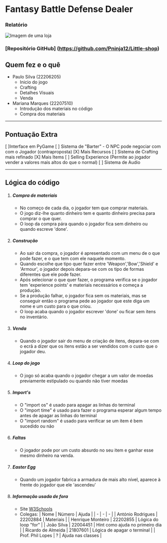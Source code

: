 # Fantasy Battle Defense Dealer 
### Relatório

![Imagem de uma loja](https://img.freepik.com/premium-vector/little-shop-stand-pixel-art-style_475147-1401.jpg?w=2000)

### [Repositório GitHub] (https://github.com/Pninja12/Little-shop)

## Quem fez e o quê
- Paulo Silva (22206205)
    - Inicio do jogo
    - Crafting
    - Detalhes Visuais
    - Venda
- Mariana Marques (22207510)
    - Introdução dos materiais no código
    - Compra dos materiais

---

## Pontuação Extra

[ ]Interface em PyGame
[ ] Sistema de "Barter" - O NPC pode negociar com com o Jogador (contraproposta)
[X] Mais Recursos
[ ] Sistema de Crafting mais refinado
[X] Mais Items
[ ] Selling Experience (Permite ao jogador vender a valores mais altos do que o normal)
[ ] Sistema de Audio

---

## Lógica do código

1. ##### Compra de materiais
    - No começo de cada dia, o jogador tem que comprar materiais.
    - O jogo diz-lhe quanto dinheiro tem e quanto dinheiro precisa para comprar o que quer.
    - O loop da compra pára quando o jogador fica sem dinheiro ou quando escreve 'done'.

2. ##### Construção 
    - Ao sair da compra, o jogador é apresentado com um menu de o que pode fazer, e o que tem com ele naquele momento.
    - Quando escolhe que tipo quer fazer entre 'Weapon','Bow','Shield' e 'Armour', o jogador depois depara-se com os tipo de formas diferentes que ele pode fazer.
    - Após selecionar o que quer fazer, o programa verifica se o jogador tem 'experience points' e materiais necessários e começa a produção.
    - Se a produção falhar, o jogador fica sem os materiais, mas se conseguir então o programa pede ao jogador que este diga um nome e um custo para o que criou.
    - O loop acaba quando o jogador escrever 'done' ou ficar sem itens no inventário.

3. ##### Venda
    - Quando o jogador sair do menu de criação de itens, depara-se com o ecrã a dizer que os itens estão a ser vendidos com o custo que o jogador deu.

5. ##### Loop do jogo
    - O jogo só acaba quando o jogador chegar a um valor de moedas previamente estipulado ou quando não tiver moedas

4. ##### Import's
    - O "import os" é usado para apagar as linhas do terminal
    - O "import time" é usado para fazer o programa esperar algum tempo antes de apagar as linhas do terminal
    - O "import random" é usado para verificar se um item é bem sucedido ou não

5. ##### Faltas
    - O jogador pode por um custo absurdo no seu item e ganhar esse mesmo dinheiro na venda.

5. ##### Easter Egg
    - Quando um jogador fabrica a armadura de mais alto nível, aparece à frente do jogador que ele 'ascendeu'

6. ##### Informação usada de fora
    - Site [W3Schools](https://www.w3schools.com/python/python_dictionaries.asp)
    - Colegas:
        | Nome | Número | Ajuda |
        | - | - | - |
        | António Rodrigues | 22202884 | Materiais |
        | Henrique Monteiro | 22202855 | Lógica do loop "for" |
        | João Silva | 22004451 | Hint como ajuda no primeiro dia |
        | Ricardo de Almeida | 21807601 | Lógica de apagar o terminal |
        | Prof. Phil Lopes | ? | Ajuda nas classes |